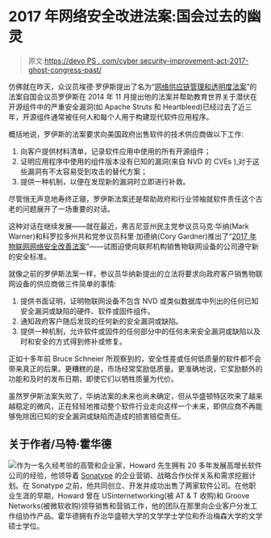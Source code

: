 # 2017 年网络安全改进法案:国会过去的幽灵

> 原文:[https://devo PS . com/cyber security-improvement-act-2017-ghost-congress-past/](https://devops.com/cybersecurity-improvement-act-2017-ghost-congress-past/)

仿佛就在昨天，众议员埃德·罗伊斯提出了名为“[网络供应链管理和透明度法案](https://lawfare.s3-us-west-2.amazonaws.com/staging/s3fs-public/uploads/2014/12/ROYCE_132_xml.pdf)”的法案自国会议员罗伊斯在 2014 年 11 月提出他的法案并帮助教育世界关于潜伏在开源组件中的严重安全漏洞(如 Apache Struts 和 Heartbleed)已经过去了近三年，开源组件通常被任何人和每个人用于构建现代软件应用程序。

概括地说，罗伊斯的法案要求向美国政府出售软件的技术供应商做以下工作:

1.  向客户提供材料清单，记录软件应用中使用的所有开源组件；
2.  证明应用程序中使用的组件版本没有已知的漏洞(来自 NVD 的 CVEs ),对于这些漏洞有不太容易受到攻击的替代方案；
3.  提供一种机制，以便在发现新的漏洞时立即进行补救。

尽管悄无声息地寿终正寝，罗伊斯法案还是帮助政府和行业领袖就软件责任这个古老的问题展开了一场重要的对话。

这种对话在继续发展——就在最近，弗吉尼亚州民主党参议员马克·华纳(Mark Warner)和科罗拉多州共和党参议员科里·加德纳(Cory Gardner)推出了“[2017 年物联网网络安全改善法案](https://www.warner.senate.gov/public/_cache/files/8/6/861d66b8-93bf-4c93-84d0-6bea67235047/8061BCEEBF4300EC702B4E894247D0E0.iot-cybesecurity-improvement-act---fact-sheet.pdf)”——试图迫使向联邦机构销售物联网设备的公司遵守新的安全标准。

就像之前的罗伊斯法案一样，参议员华纳新提出的立法将要求向政府客户销售物联网设备的供应商做三件简单的事情:

1.  提供书面证明，证明物联网设备不包含 NVD 或类似数据库中列出的任何已知安全漏洞或缺陷的硬件、软件或固件组件。
2.  通知政府客户随后发现的任何新的安全漏洞或缺陷。
3.  提供一种机制，允许软件或固件的任何部分中的任何未来安全漏洞或缺陷以及时和安全的方式得到修补或修复。

正如十多年前 Bruce Schneier 所观察到的，安全性差或任何低质量的软件都不会带来真正的后果。更糟糕的是，市场经常奖励低质量。更准确地说，它奖励额外的功能和及时的发布日期，即使它们以牺牲质量为代价。

虽然罗伊斯法案失败了，华纳法案的未来也尚未确定，但从华盛顿特区吹来了越来越稳定的微风，正在轻轻地推动整个软件行业走向这样一个未来，即供应商不再能够免除因已知的安全漏洞或缺陷而造成的损害赔偿责任。

## 关于作者/马特·霍华德

![](../Images/7d9fa689d18c9b24a25c3ce1d7e13054.png)作为一名久经考验的高管和企业家，Howard 先生拥有 20 多年发展高增长软件公司的经验，他领导着 [Sonatype](https://www.sonatype.com) 的企业营销、战略合作伙伴关系和需求挖掘计划。在 Sonatype 之前，他共同创立、开发并成功出售了两家软件公司。在他职业生涯的早期，Howard 曾在 USinternetworking(被 AT & T 收购)和 Groove Networks(被微软收购)领导销售和营销工作，他的团队在那里向企业客户分发工作组协作产品。霍华德拥有乔治华盛顿大学的文学学士学位和乔治梅森大学的文学硕士学位。